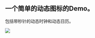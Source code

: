 一个简单的动态图标的Demo。
-----
包括带秒针的动态时钟和动态日历。

![](https://github.com/Liuzhuocai/DynamicDemo/dynamicIcon.png)
